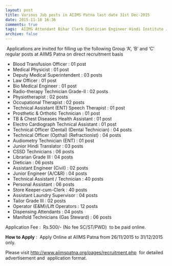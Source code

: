 ```yaml
---
layout: post
title: Various Job posts in AIIMS Patna last date 31st Dec-2015   
date: 2015-11-18 16:36
comments: true
tags:  AIIMS Attendant Bihar Clerk Dietician Engineer Hindi Institute Jr. Engineer Librarian Officer Online Operator Store-Keeper Technician Translator 
archive: false
---
```

 Applications are invited for filling up the following Group ‘A’, ‘B’ and ‘C’ regular posts at AIIMS Patna on direct recruitment basis



- Blood Transfusion Officer : 01 post
- Medical Physicist : 01 post
- Deputy Medical Superintendent : 03 posts
- Law Officer : 01 post
- Bio Medical Engineer : 01 post
- Radio-therapy Technician Grade-II : 02 posts
- Physiotherapist : 02 posts
- Occupational Therapist : 02 posts
- Technical Assistant (ENT) Speech Therapist : 01 post
- Prosthetic & Orthotic Technician : 01 post
- TB & Chest Diseases Health Assistant : 01 post
- Electro Cardiograph Technical Assistant : 01 post
- Technical Officer (Dental) (Dental Technician) : 04 posts
- Technical Officer (Opthal) (Refractionist) : 04 posts
- Audiometry Technician (ENT) : 01 post
- Junior Hindi Translator : 03 posts
- CSSD Technicians : 06 posts
- Librarian Grade III : 04 posts
- Dietician : 06 posts
- Assistant Engineer (Civil) : 02 posts
- Junior Engineer (A/C&R) : 04 posts
- Technical Assistant / Technician : 40 posts
- Personal Assistant : 06 posts
- Store Keeper-cum-Clerk : 40 posts
- Assistant Laundry Supervisor : 04 posts
- Tailor Grade III : 02 posts
- Operator (E&M)/Lift Operators : 12 posts
- Dispensing Attendants : 04 posts
- Manifold Technicians (Gas Steward) : 06 posts



Application Fee :  Rs.500/- (No fee SC/ST/PWD)  to be paid online.  

**How to Apply** :  Apply Online at AIIMS Patna from 26/11/2015 to 31/12/2015 only.  



Please visit <http://www.aiimspatna.org/pages/recruitment.php>  for detailed advertisement and  application format.


